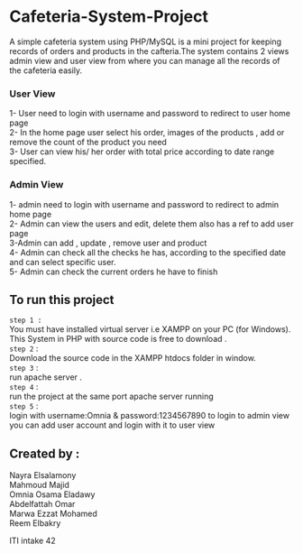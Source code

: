 # Cafeteria-System-Project
A simple cafeteria system using PHP/MySQL is a mini project for keeping records of orders and products in the cafteria.The system contains 2 views admin view and user view from where you can manage all the records of the cafeteria easily.

### User View
1- User need to login with username and password to redirect to user home page <br>
2- In the home page user select his order, images of the 
products , add or remove the count of the product you need <br>
3- User can view his/ her order with total price according to
date range specified. 

### Admin View
1- admin need to login with username and password to redirect to admin home page <br>
2- Admin can view the users and edit, delete them also has a ref to
add user page <br>
3-Admin can add , update , remove user and product <br> 
4- Admin can check all the checks he has, according to the
specified date and can select specific user. <br>
5- Admin can check the current orders he have to finish <br>

## To run this project
`step 1 : ` <br>
You must have installed virtual server i.e XAMPP on your PC (for Windows). This System in PHP with source code is free to download . <br>
`step 2` : <br>
Download the source code in the XAMPP htdocs folder in window. <br>
`step 3` : <br>
run apache server . <br>
`step 4` : <br>
run the project at the same port apache server running <br> 
`step 5` : <br>
login with username:Omnia & password:1234567890 to login to admin view you can add user account and login with it to user view

## Created by : 
Nayra Elsalamony <br>
Mahmoud Majid <br>
Omnia Osama Eladawy <br>
Abdelfattah Omar <br>
Marwa Ezzat Mohamed <br>
Reem Elbakry <br>

ITI intake 42


